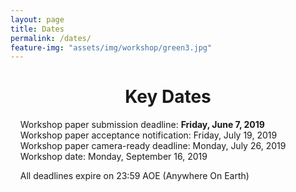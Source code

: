 ```yaml
---
layout: page
title: Dates
permalink: /dates/
feature-img: "assets/img/workshop/green3.jpg"
---
```


<h1 style="text-align: center">Key Dates</h1>   

&nbsp;&nbsp;&nbsp;  Workshop paper submission deadline:  **Friday, June 7, 2019**   
&nbsp;&nbsp;&nbsp;  Workshop paper acceptance notification: Friday, July 19, 2019  
&nbsp;&nbsp;&nbsp;  Workshop paper camera-ready deadline: Monday, July 26, 2019   
&nbsp;&nbsp;&nbsp;  Workshop date: Monday, September 16, 2019   

&nbsp;&nbsp;&nbsp;  All deadlines expire on 23:59 AOE (Anywhere On Earth)
